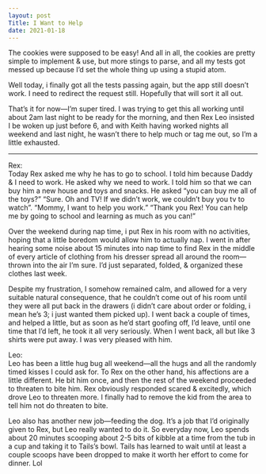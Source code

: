 ```yaml
---
layout: post
Title: I Want to Help
date: 2021-01-18
---
```


The cookies were supposed to be easy!  And all in all, the cookies are pretty simple to implement & use, but more stings to parse, and all my tests got messed up because I’d set the whole thing up using a stupid atom.  

Well today, i finally got all the tests passing again, but the app still doesn’t work.  I need to redirect the request still.  Hopefully that will sort it all out.  

That’s it for now—I’m super tired.  I was trying to get this all working until about 2am last night to be ready for the morning, and then Rex Leo insisted I be woken up just before 6, and with Keith having worked nights all weekend and last night, he wasn’t there to help much or tag me out, so I’m a little exhausted. 

***

Rex:  
Today Rex asked me why he has to go to school. I told him because Daddy & I need to work.  He asked why we need to work.  I told him so that we can buy him a new house and toys and snacks.  He asked “you can buy me all of the toys?”  “Sure.  Oh and TV!  If we didn’t work, we couldn’t buy you tv to watch”.  “Mommy, I want to help you work.”  “Thank you Rex!  You can help me by going to school and learning as much as you can!”

Over the weekend during nap time, i put Rex in his room with no activities, hoping that a little boredom would allow him to actually nap.  I went in after hearing some noise about 15 minutes into nap time to find Rex in the middle of every article of clothing from his dresser spread all around the room—thrown into the air I’m sure.  I’d just separated, folded, & organized these clothes last week.

Despite my frustration, I somehow remained calm, and allowed for a very suitable natural consequence, that he couldn’t come out of his room until they were all put back in the drawers (i didn’t care about order or folding, i mean he’s 3; i just wanted them picked up).  I went back a couple of times, and helped a little, but as soon as he’d start goofing off, I’d leave, until one time that I’d left, he took it all very seriously.  When I went back, all but like 3 shirts were put away.  I was very pleased with him.  

Leo:  
Leo has been a little hug bug all weekend—all the hugs and all the randomly timed kisses I could ask for.  To Rex on the other hand, his affections are a little different.  He bit him once, and then the rest of the weekend proceeded to threaten to bite him.  Rex obviously responded scared & excitedly, which drove Leo to threaten more.  I finally had to remove the kid from the area to tell him not do threaten to bite.  

Leo also has another new job—feeding the dog.  It’s a job that I’d originally given to Rex, but Leo really wanted to do it.  So everyday now, Leo spends about 20 minutes scooping about 2-5 bits of kibble at a time from the tub in a cup and taking it to Tails’s bowl.  Tails has learned to wait until at least a couple scoops have been dropped to make it worth her effort to come for dinner.  Lol
